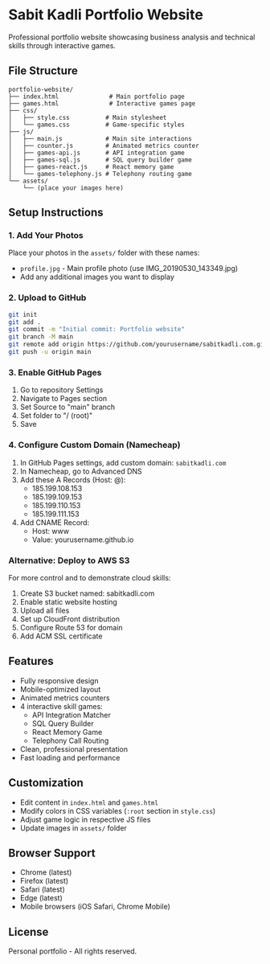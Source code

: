 # Sabit Kadli Portfolio Website

Professional portfolio website showcasing business analysis and technical skills through interactive games.

## File Structure

```
portfolio-website/
├── index.html              # Main portfolio page
├── games.html              # Interactive games page
├── css/
│   ├── style.css          # Main stylesheet
│   └── games.css          # Game-specific styles
├── js/
│   ├── main.js            # Main site interactions
│   ├── counter.js         # Animated metrics counter
│   ├── games-api.js       # API integration game
│   ├── games-sql.js       # SQL query builder game
│   ├── games-react.js     # React memory game
│   └── games-telephony.js # Telephony routing game
└── assets/
    └── (place your images here)
```

## Setup Instructions

### 1. Add Your Photos

Place your photos in the `assets/` folder with these names:
- `profile.jpg` - Main profile photo (use IMG_20190530_143349.jpg)
- Add any additional images you want to display

### 2. Upload to GitHub

```bash
git init
git add .
git commit -m "Initial commit: Portfolio website"
git branch -M main
git remote add origin https://github.com/yourusername/sabitkadli.com.git
git push -u origin main
```

### 3. Enable GitHub Pages

1. Go to repository Settings
2. Navigate to Pages section
3. Set Source to "main" branch
4. Set folder to "/ (root)"
5. Save

### 4. Configure Custom Domain (Namecheap)

1. In GitHub Pages settings, add custom domain: `sabitkadli.com`
2. In Namecheap, go to Advanced DNS
3. Add these A Records (Host: @):
   - 185.199.108.153
   - 185.199.109.153
   - 185.199.110.153
   - 185.199.111.153
4. Add CNAME Record:
   - Host: www
   - Value: yourusername.github.io

### Alternative: Deploy to AWS S3

For more control and to demonstrate cloud skills:

1. Create S3 bucket named: sabitkadli.com
2. Enable static website hosting
3. Upload all files
4. Set up CloudFront distribution
5. Configure Route 53 for domain
6. Add ACM SSL certificate

## Features

- Fully responsive design
- Mobile-optimized layout
- Animated metrics counters
- 4 interactive skill games:
  - API Integration Matcher
  - SQL Query Builder
  - React Memory Game
  - Telephony Call Routing
- Clean, professional presentation
- Fast loading and performance

## Customization

- Edit content in `index.html` and `games.html`
- Modify colors in CSS variables (`:root` section in `style.css`)
- Adjust game logic in respective JS files
- Update images in `assets/` folder

## Browser Support

- Chrome (latest)
- Firefox (latest)
- Safari (latest)
- Edge (latest)
- Mobile browsers (iOS Safari, Chrome Mobile)

## License

Personal portfolio - All rights reserved.

